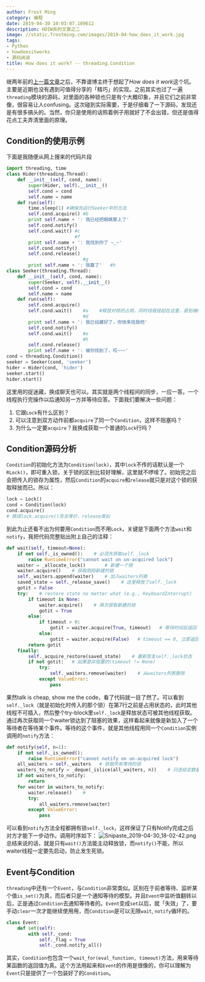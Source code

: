 ```yaml
---
author: Frost Ming
category: 编程
date: 2019-04-30 10:03:07.109612
description: HDIW系列文章之二
image: //static.frostming.com/images/2019-04-how_does_it_work.jpg
tags:
- Python
- howdoesitworks
- 源码阅读
title: How does it work? -- threading.Condition
---
```


继两年前的[上一篇文章](https://frostming.com/2017/08-28/how-does-it-work-with-metaclass)之后，不靠谱博主终于想起了*How does it work*这个坑。主要是近期也没有遇到可值得分享的「精巧」的实现。之前其实也过了一遍`threading`模块的源码，对里面的各种锁也只是有个大概印象，并且它们之前非常像，很容易让人confusing。这次碰到实际需要，于是仔细看了一下源码，发现还是有很多搞头的。当然，你只是使用的话照着例子用就好了不会出错，但还是值得花点工夫弄清里面的原理。


## Condition的使用示例

下面是我随便从网上搜来的代码片段

```python
import threading, time
class Hider(threading.Thread):
    def __init__(self, cond, name):
        super(Hider, self).__init__()
        self.cond = cond
        self.name = name
    def run(self):
        time.sleep(1) #确保先运行Seeker中的方法
        self.cond.acquire() #b
        print self.name + ': 我已经把眼睛蒙上了'
        self.cond.notify()
        self.cond.wait() #c
                         #f
        print self.name + ': 我找到你了 ~_~'
        self.cond.notify()
        self.cond.release()
                            #g
        print self.name + ': 我赢了'   #h
class Seeker(threading.Thread):
    def __init__(self, cond, name):
        super(Seeker, self).__init__()
        self.cond = cond
        self.name = name
    def run(self):
        self.cond.acquire()
        self.cond.wait()    #a    #释放对琐的占用，同时线程挂起在这里，直到被notify并重新占有琐。
                            #d
        print self.name + ': 我已经藏好了，你快来找我吧'
        self.cond.notify()
        self.cond.wait()    #e
                            #h
        self.cond.release()
        print self.name + ': 被你找到了，哎~~~'
cond = threading.Condition()
seeker = Seeker(cond, 'seeker')
hider = Hider(cond, 'hider')
seeker.start()
hider.start()
```
这里用的捉迷藏，换成聊天也可以。其实就是两个线程间的同步，一应一答。一个线程执行完操作以后通知另一方并等待应答。下面我们要解决一些问题：

1. 它跟`Lock`有什么区别？
2. 可以注意到双方动作前都`acquire`了同一个`Condition`，这样不阻塞吗？
3. 为什么一定要`acquire`？我换成获取一个普通的`Lock`行吗？

## Condition源码分析

`Condition`的初始化方法为`Condition(lock)`，其中`lock`不传的话默认是一个`RLock()`，即可重入锁，关于锁的区别比较好理解，这里就不啰嗦了。初始完之后会把传入的锁存为属性，然后`Condition`的`acquire`和`release`就只是对这个锁的获取释放而已。所以：

```python
lock = Lock()
cond = Condition(lock)
cond.acquire()
# 换成lock.acquire()完全等价，release类似
```
到此为止还看不出为何要用`Condition`而不用`Lock`，关键是下面两个方法`wait`和`notify`，我把代码完整贴出附上自己的注释：
```python
def wait(self, timeout=None):
    if not self._is_owned():    # 必须先获取self._lock
        raise RuntimeError("cannot wait on un-acquired lock")
    waiter = _allocate_lock()       # 新建一个锁
    waiter.acquire()    # 获取刚刚新建的锁
    self._waiters.append(waiter)    # 加入waiters列表
    saved_state = self._release_save()    # 这里释放了self._lock
    gotit = False
    try:    # restore state no matter what (e.g., KeyboardInterrupt)
        if timeout is None:
            waiter.acquire()    # 再次获取新建的锁
            gotit = True
        else:
            if timeout > 0:
                gotit = waiter.acquire(True, timeout)   # 等待时间后返回
            else:
                gotit = waiter.acquire(False)   # timeout == 0, 立即返回
        return gotit
    finally:
        self._acquire_restore(saved_state)    # 重新恢复self._lock状态
        if not gotit:   # 如果是非阻塞的(timeout != None)
            try:
                self._waiters.remove(waiter)    # 从waiters列表删除
            except ValueError:
                pass
```
果然talk is cheap, show me the code，看了代码就一目了然了。可以看到`self._lock`（就是初始化时传入的那个锁）在第7行之前是占用状态的，此时其他线程不可插入，然后整个try-block里`self._lock`是释放状态可被其他线程获取。通过再次获取同一个waiter锁达到了阻塞的效果，这样看起来就像是新加入了一个等待者在等待某个事件。等待的这个事件，就是其他线程用同一个`Condition`实例调用的`notify`方法：
```python
def notify(self, n=1):
    if not self._is_owned():
        raise RuntimeError("cannot notify on un-acquired lock")
    all_waiters = self._waiters   # 获取所有等待的锁
    waiters_to_notify = _deque(_islice(all_waiters, n))    # 只选给定数量的等待者，如果是notify_all方法则是全部
    if not waiters_to_notify:
        return
    for waiter in waiters_to_notify:
        waiter.release()    # 
        try:
            all_waiters.remove(waiter)
        except ValueError:
            pass
```

可以看到`notify`方法全程都拥有锁`self._lock`，这样保证了只有Notify完成之后对方才能下一步动作。调用时序如下：
![Snipaste_2019-04-30_18-02-42.png](//static.frostming.com/images/2019-04-Snipaste_2019-04-30_18-02-42.png)
总结来说的话，就是只有`wait()`方法能主动释放锁，而`notify()`不能，所以waiter线程一定要先启动，防止发生死锁。

## Event与Condition

`threading`中还有一个`Event`，与`Condition`非常类似。区别在于前者等待、监听某个值`is_set()`为真，而后者只是一个通知等待的模型。并且`Event`中监听值翻转以后，正是通过`Condition`去通知等待者的。`Event`变成`set`以后，就「失效」了，要手动`clear`一次才能继续使用用，而`Condition`是可以无限`wait`, `notify`循环的。

```python
class Event:
    def set(self):
        with self._cond:
            self._flag = True
            self._cond.notify_all()
```
其实，`Condition`也包含一个`wait_for(eval_function, timeout)`方法，用来等待某函数的返回值为真。这个方法用起来和`Event`的作用是很像的，你可以理解为`Event`只是提供了一个包装好了的`Condition`。
